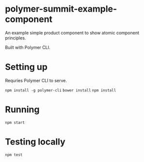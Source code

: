 # polymer-summit-example-component
An example simple product component to show atomic component principles.

Built with Polymer CLI.


# Setting up
Requries Polymer CLI to serve.

`npm install -g polymer-cli`
`bower install`
`npm install`

# Running

`npm start`

# Testing locally

`npm test`

